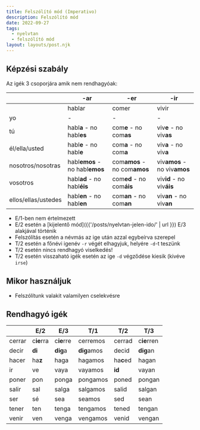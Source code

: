 ```yaml
---
title: Felszólító mód (Imperativo)
description: Felszólító mód 
date: 2022-09-27
tags:
  - nyelvtan
  - felszólító mód
layout: layouts/post.njk
---
```


## Képzési szabály

Az igék 3 csoporjára amik nem rendhagyóak:

&nbsp; | -ar | -er | -ir
----|----|----|----
&nbsp;|hablar| comer|vivir
yo|-|-|-
tú|habl**a** - no habl**es**|com**e** - no com**as**|viv**e** - no viv**as**
él/ella/usted|habl**e** - no habl**e**|com**a** - no com**a**|viv**a** - no viv**a**
nosotros/nosotras|habl**emos** - no habl**emos**|com**amos** - no com**amos**|viv**amos** - no viv**amos**
vosotros|habl**ad** - no habl**éis**|com**ed** - no com**áis**|viv**id** - no viv**áis**
ellos/ellas/ustedes|habl**en** - no habl**en**|com**an** - no com**an**|viv**an** - no viv**an**

- E/1-ben nem értelmezett
- E/2 esetén a [kijelentő mód]({{'/posts/nyelvtan-jelen-ido/' | url }}) E/3 alakjával történik
- Felszólítás esetén a névmás az ige után azzal egybeírva szerepel
- T/2 esetén a főnévi igenév `-r` végét elhagyjuk, helyére `-d`-t teszünk
- T/2 esetén nincs rendhagyó viselkedés!
- T/2 esetén visszaható igék esetén az ige `-d` végződése kiesik (kivéve `irse`)

## Mikor használjuk

- Felszólítunk valakit valamilyen cselekvésre

## Rendhagyó igék

&nbsp;|E/2|E/3|T/1|T/2|T/3
----|----|----|----|----|----
cerrar|c**ie**rra|c**ie**rre|cerremos|cerrad|c**ie**rren
decir|**di**|**dig**a|**dig**amos|decid|**dig**an
hacer|ha**z**|haga|hagamos|ha**c**ed|hagan
ir|ve|vaya|vayamos|**id**|vayan
poner|pon|ponga|pongamos|poned|pongan
salir|sal|salga|salgamos|salid|salgan
ser|sé|sea|seamos|sed|sean
tener|ten|tenga|tengamos|tened|tengan
venir|ven|venga|vengamos|venid|vengan
